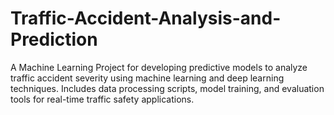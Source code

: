 # Traffic-Accident-Analysis-and-Prediction
A Machine Learning Project for developing predictive models to analyze traffic accident severity using machine learning and deep learning techniques. Includes data processing scripts, model training, and evaluation tools for real-time traffic safety applications.
